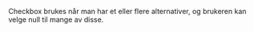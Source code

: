 
Checkbox brukes når man har et eller flere alternativer, og brukeren kan velge null til mange av disse.
